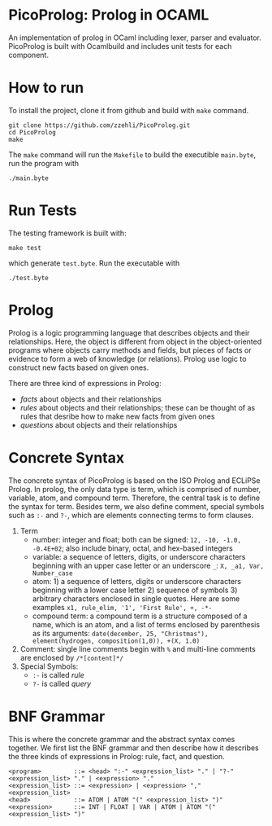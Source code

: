 # PicoProlog: Prolog in OCAML
An implementation of prolog in OCaml including lexer, parser and evaluator. PicoProlog is built with Ocamlbuild and includes unit tests for each component.

# How to run
To install the project, clone it from github and build with `make` command. 
```
git clone https://github.com/zzehli/PicoProlog.git
cd PicoProlog
make
```
The `make` command will run the `Makefile` to build the executible `main.byte`, run the program with
```
./main.byte
```

# Run Tests
The testing framework is built with:
```
make test
```
which generate `test.byte`. Run the executable with
```
./test.byte
```
# Prolog
Prolog is a logic programming language that describes objects and their relationships. Here, the object is different from object in the object-oriented programs where objects carry methods and fields, but pieces of facts or evidence to form a web of knowledge (or relations). Prolog use logic to construct new facts based on given ones.

There are three kind of expressions in Prolog:
- *facts* about objects and their relationships
- *rules* about objects and their relationships; these can be thought of as rules that desribe how to make new facts from given ones
- *questions* about objects and their relationships

# Concrete Syntax
The concrete syntax of PicoProlog is based on the ISO Prolog and ECLiPSe Prolog. In prolog, the only data type is term, which is comprised of number, variable, atom, and compound term. Therefore, the central task is to define the syntax for term. Besides term, we also define comment, special symbols such as `:-` and `?-`, which are elements connecting terms to form clauses.

1. Term
	- number: integer and float; both can be signed: `12, -10, -1.0, -0.4E+02`; also include binary, octal, and hex-based integers
	- variable: a sequence of letters, digits, or underscore characters beginning with an upper case letter or an underscore `_`: `X, _a1, Var, Number_case`
	- atom: 1) a sequence of letters, digits or underscore characters beginning with a lower case letter 2) sequence of symbols 3) arbitrary characters enclosed in single quotes. Here are some examples `x1, rule_elim, '1', 'First Rule', +, -*-`
	- compound term: a compound term is a structure composed of a name, which is an atom, and a list of terms enclosed by parenthesis as its arguments: `date(december, 25, "Christmas"), element(hydrogen, composition(1,0)), +(X, 1.0)`
2. Comment: single line comments begin with `%` and multi-line comments are enclosed by `/*[content]*/`
3. Special Symbols: 
	- `:-` is called *rule*
	- `?-` is called *query*

# BNF Grammar
This is where the concrete grammar and the abstract syntax comes together. We first list the BNF grammar and then describe how it describes the three kinds of expressions in Prolog: rule, fact, and question. 
```
<program>		  ::= <head> ":-" <expression_list> "." | "?-" <expression_list> "." | <expression> "."
<expression_list> ::= <expression> | <expression> "," <expression_list>
<head>			  ::= ATOM | ATOM "(" <expression_list> ")"
<expression>	  ::= INT | FLOAT | VAR | ATOM | ATOM "(" <expression_list> ")"
```



